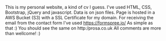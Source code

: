 This is my personal website, a kind of cv I guess. 
I've used HTML, CSS, Bootstrap, jQuery and javascript.
Data is on json files.
Page is hosted in a AWS Bucket (S3) with a SSL Certificate for my domain.
For receiving the email from the contact form I've used https://formspree.io/
As simple as that :)
You should see the same on http:/prosa.co.uk
All comments are more than wellcome! :)    